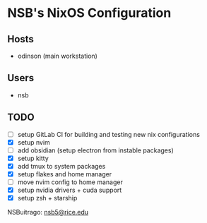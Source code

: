 # NSB's NixOS Configuration

## Hosts

- odinson (main workstation)

## Users

- nsb

## TODO

- [ ] setup GitLab CI for building and testing new nix configurations
- [x] setup nvim
- [ ] add obsidian (setup electron from instable packages)
- [x] setup kitty
- [x] add tmux to system packages
- [x] setup flakes and home manager
- [ ] move nvim config to home manager
- [x] setup nvidia drivers + cuda support
- [x] setup zsh + starship

NSBuitrago: <nsb5@rice.edu>

